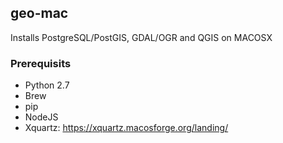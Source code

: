 ## geo-mac
Installs PostgreSQL/PostGIS, GDAL/OGR and QGIS on MACOSX

### Prerequisits
 - Python 2.7 
 - Brew
 - pip
 - NodeJS
 - Xquartz: https://xquartz.macosforge.org/landing/
